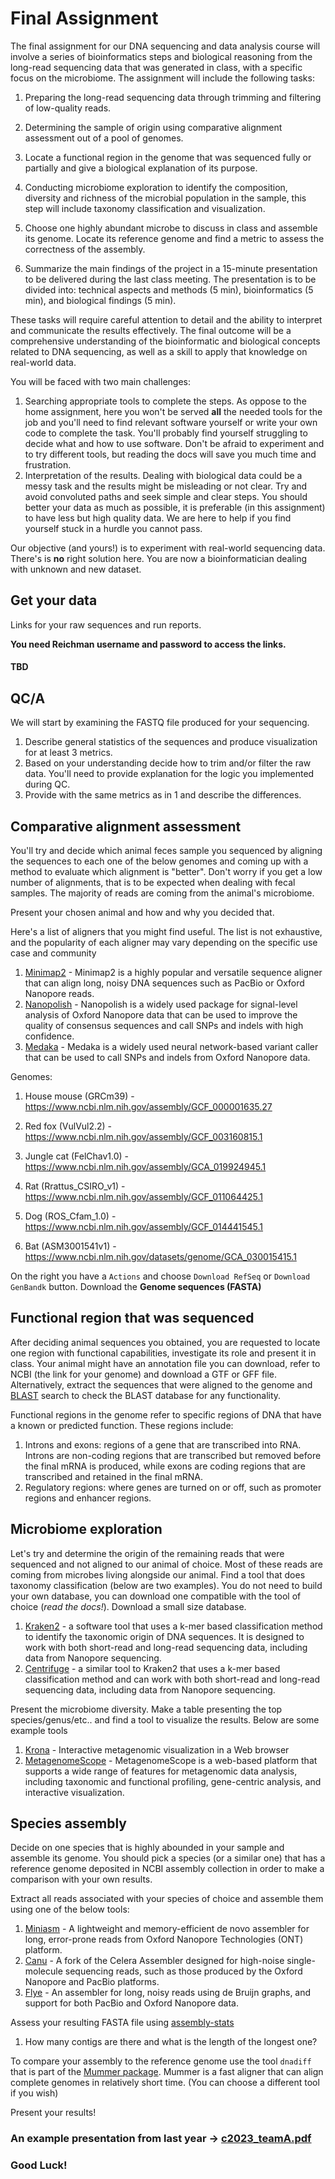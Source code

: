 # Final Assignment
The final assignment for our DNA sequencing and data analysis course will involve a series of bioinformatics steps and biological reasoning from the long-read sequencing data that was generated in class, with a specific focus on the microbiome. The assignment will include the following tasks:

1. Preparing the long-read sequencing data through trimming and filtering of low-quality reads.

2. Determining the sample of origin using comparative alignment assessment out of a pool of genomes.

3. Locate a functional region in the genome that was sequenced fully or partially and give a biological explanation of its purpose.

4. Conducting microbiome exploration to identify the composition, diversity and richness of the microbial population in the sample, this step will include taxonomy classification and visualization.

5. Choose one highly abundant microbe to discuss in class and assemble its genome. Locate its reference genome and find a metric to assess the correctness of the assembly.

6. Summarize the main findings of the project in a 15-minute presentation to be delivered during the last class meeting. The presentation is to be divided into: technical aspects and methods (5 min), bioinformatics (5 min), and biological findings (5 min).

These tasks will require careful attention to detail and the ability to interpret and communicate the results effectively. The final outcome will be a comprehensive understanding of the bioinformatic and biological concepts related to DNA sequencing, as well as a skill to apply that knowledge on real-world data.


You will be faced with two main challenges:

1. Searching appropriate tools to complete the steps. As oppose to the home assignment, here you won't be served **all** the needed tools for the job and you'll need to find relevant software yourself or write your own code to complete the task. You'll probably find yourself struggling to decide what and how to use software. Don't be afraid to experiment and to try different tools, but reading the docs will save you much time and frustration.
2. Interpretation of the results. Dealing with biological data could be a messy task and the results might be misleading or not clear. Try and avoid convoluted paths and seek simple and clear steps. You should better your data as much as possible, it is preferable (in this assignment) to have less but high quality data. We are here to help if you find yourself stuck in a hurdle you cannot pass.

Our objective (and yours!) is to experiment with real-world sequencing data. There's is **no** right solution here. You are now a bioinformatician dealing with unknown and new dataset.



## Get your data
Links for your raw sequences and run reports.

**You need Reichman username and password to access the links.**

#### TBD

## QC/A

We will start by examining the FASTQ file produced for your sequencing.

1. Describe general statistics of the sequences and produce visualization for at least 3 metrics.
2. Based on your understanding decide how to trim and/or filter the raw data. You'll need to provide explanation for the logic you implemented during QC.
3. Provide with the same metrics as in 1 and describe the differences.

## **Comparative alignment assessment**

You'll try and decide which animal feces sample you sequenced by aligning the sequences to each one of the below genomes and coming up with a method to evaluate which alignment is "better". Don't worry if you get a low number of alignments, that is to be expected when dealing with fecal samples. The majority of reads are coming from the animal's microbiome.

Present your chosen animal and how and why you decided that.

Here's a list of aligners that you might find useful. The list is not exhaustive, and the popularity of each aligner may vary depending on the specific use case and community

1. [Minimap2](https://github.com/lh3/minimap2) - Minimap2 is a highly popular and versatile sequence aligner that can align long, noisy DNA sequences such as PacBio or Oxford Nanopore reads.
2. [Nanopolish](https://github.com/jts/nanopolish) - Nanopolish is a widely used package for signal-level analysis of Oxford Nanopore data that can be used to improve the quality of consensus sequences and call SNPs and indels with high confidence.
3. [Medaka](https://github.com/nanoporetech/medaka) - Medaka is a widely used neural network-based variant caller that can be used to call SNPs and indels from Oxford Nanopore data.

Genomes:

1. House mouse (GRCm39) - https://www.ncbi.nlm.nih.gov/assembly/GCF_000001635.27

2. Red fox (VulVul2.2) - https://www.ncbi.nlm.nih.gov/assembly/GCF_003160815.1

3. Jungle cat (FelChav1.0) - https://www.ncbi.nlm.nih.gov/assembly/GCA_019924945.1

4. Rat (Rrattus_CSIRO_v1) - https://www.ncbi.nlm.nih.gov/assembly/GCF_011064425.1

5. Dog (ROS_Cfam_1.0) - https://www.ncbi.nlm.nih.gov/assembly/GCF_014441545.1

6. Bat (ASM3001541v1) - https://www.ncbi.nlm.nih.gov/datasets/genome/GCA_030015415.1


On the right you have a `Actions` and choose `Download RefSeq` or `Download GenBandk` button. Download the **Genome sequences (FASTA)**

## Functional region that was sequenced

After deciding animal sequences you obtained, you are requested to locate one region with functional capabilities, investigate its role and present it in class. Your animal might have an annotation file you can download, refer to NCBI (the link for your genome) and download a GTF or GFF file. Alternatively, extract the sequences that were aligned to the genome and [BLAST](https://blast.ncbi.nlm.nih.gov/Blast.cgi?PROGRAM=blastn&PAGE_TYPE=BlastSearch&LINK_LOC=blasthome) search to check the BLAST database for any functionality.

Functional regions in the genome refer to specific regions of DNA that have a known or predicted function. These regions include:

1. Introns and exons: regions of a gene that are transcribed into RNA. Introns are non-coding regions that are transcribed but removed before the final mRNA is produced, while exons are coding regions that are transcribed and retained in the final mRNA.
2. Regulatory regions: where genes are turned on or off, such as promoter regions and enhancer regions.


## Microbiome exploration

Let's try and determine the origin of the remaining reads that were sequenced and not aligned to our animal of choice. Most of these reads are coming from microbes living alongside our animal. Find a tool that does taxonomy classification (below are two examples). You do not need to build your own database, you can download one compatible with the tool of choice (*read the docs!*). Download a small size database. 

1. [Kraken2](https://ccb.jhu.edu/software/kraken2/) - a software tool that uses a k-mer based classification method to identify the taxonomic origin of DNA sequences. It is designed to work with both short-read and long-read sequencing data, including data from Nanopore sequencing.
2. [Centrifuge](https://ccb.jhu.edu/software/centrifuge/) - a similar tool to Kraken2 that uses a k-mer based classification method and can work with both short-read and long-read sequencing data, including data from Nanopore sequencing.

Present the microbiome diversity. Make a table presenting the top species/genus/etc.. and find a tool to visualize the results. Below are some example tools

1. [Krona](https://github.com/marbl/Krona/wiki) - Interactive metagenomic visualization in a Web browser
2. [MetagenomeScope](https://github.com/marbl/MetagenomeScope) - MetagenomeScope is a web-based platform that supports a wide range of features for metagenomic data analysis, including taxonomic and functional profiling, gene-centric analysis, and interactive visualization.

## Species assembly

Decide on one species that is highly abounded in your sample and assemble its genome. You should pick a species (or a similar one) that has a reference genome deposited in NCBI assembly collection in order to make a comparison with your own results.

Extract all reads associated with your species of choice and assemble them using one of the below tools:

1. [Miniasm](https://github.com/lh3/miniasm) - A lightweight and memory-efficient de novo assembler for long, error-prone reads from Oxford Nanopore Technologies (ONT) platform.
2. [Canu](http://canu.readthedocs.io/en/latest/) - A fork of the Celera Assembler designed for high-noise single-molecule sequencing reads, such as those produced by the Oxford Nanopore and PacBio platforms.
3. [Flye](https://github.com/fenderglass/Flye) - An assembler for long, noisy reads using de Bruijn graphs, and support for both PacBio and Oxford Nanopore data.

Assess your resulting FASTA file using [assembly-stats](https://github.com/sanger-pathogens/assembly-stats)

1. How many contigs are there and what is the length of the longest one?

To compare your assembly to the reference genome use the tool `dnadiff` that is part of the [Mummer package](https://github.com/garviz/MUMmer/blob/master/docs/dnadiff.README). Mummer is a fast aligner that can align complete genomes in relatively short time. (You can choose a different tool if you wish)

Present your results!

### An example presentation from last year -> [c2023_teamA.pdf](c2023_teamA.pdf)

### Good Luck!



